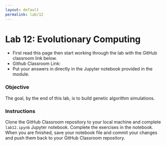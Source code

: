 ```yaml
---
layout: default
permalink: lab/12
---
```


# Lab 12: Evolutionary Computing

* First read this page then start working through the lab with the GitHub classroom link below.
* Github Classroom Link: []()
* Put your answers in directly in the Jupyter notebook provided in the module.

### Objective

The goal, by the end of this lab, is to build genetic algorithm simulations.

### Instructions

Clone the GitHub Classroom repository to your local machine and complete `lab12.ipynb` Jupyter notebook. Complete the exercises in the notebook. When you are finished, save your notebook file and commit your changes and push them back to your GitHub Classroom repository. 




